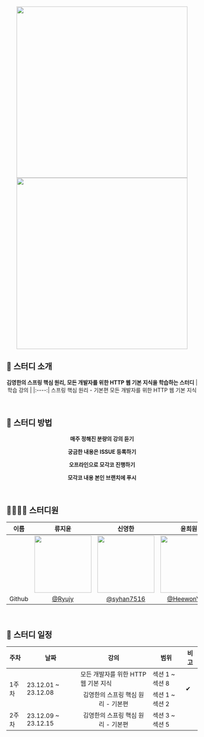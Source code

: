 <p align="center">
  <br>
  <img src="https://cdn.inflearn.com/public/files/courses/327918/628ca56f-ab9d-4c00-aa26-5ffae44abae6/325969-eng.png" alt='' width='450px'>
  <img src="https://cdn.inflearn.com/public/files/courses/326277/4df75704-dd5d-403f-be3c-6860251d4326/326277-kor-b.jpg" alt='' width='450px'>
  <br>
</p>

## 🎉 스터디 소개

<div align="center">
  
  **김영한의 스프링 핵심 원리, 모든 개발자를 위한 HTTP 웹 기본 지식을 학습하는 스터디**
  | 학습 강의 | 
  |:----:|
  스프링 핵심 원리 - 기본편
  모든 개발자를 위한 HTTP 웹 기본 지식
</div>
<br/>

## 🚩 스터디 방법

<div align="center">

**매주 정해진 분량의 강의 듣기**

**궁금한 내용은 ISSUE 등록하기**

**오프라인으로 모각코 진행하기**

**모각코 내용 본인 브랜치에 푸시**
  
</div>
<br/>

## 👨‍👩‍👧‍👦 스터디원

<div align="center">
  
| 이름 | 류지윤 | 신영한 | 윤희원 |
| :--: | :----: | :----: | :----: |
| | <img src="https://avatars.githubusercontent.com/u/63836145?v=4" width="150"/> | <img src="https://avatars.githubusercontent.com/u/83218200?v=4" width="150"/> | <img src="https://avatars.githubusercontent.com/u/59885440?v=4" width="150"/>
| Github | [@Ryujy](https://github.com/Ryujy) | [@syhan7516](https://github.com/syhan7516)| [@HeewonYoun](https://github.com/HeewonYoun)|

</div>
<br/>

## 📆 스터디 일정

<div align="center">
  
<table>
  <thead>
    <tr>
      <th>주차</th>
      <th>날짜</th>
      <th>강의</th>
      <th>범위</th>
      <th>비고</th>
    </tr>
  </thead>
  <tbody>
    <tr>
      <td rowspan="2">1주차</td>
      <td rowspan="2">23.12.01 ~ 23.12.08</td>
      <td>모든 개발자를 위한 HTTP 웹 기본 지식</td>
      <td>섹션 1 ~ 섹션 8</td>
      <td rowspan="2">✔</td>
    </tr>
    <tr>
      <td align="center">김영한의 스프링 핵심 원리 - 기본편</td>
      <td>섹션 1 ~ 섹션 2</td>
    </tr>
    <tr>
      <td>2주차</td>
      <td>23.12.09 ~ 23.12.15</td>
      <td align="center">김영한의 스프링 핵심 원리 - 기본편</td>
      <td>섹션 3 ~ 섹션 5</td>
      <td></td>
    </tr>
  </tbody>
</table>

</div>
<br/>
